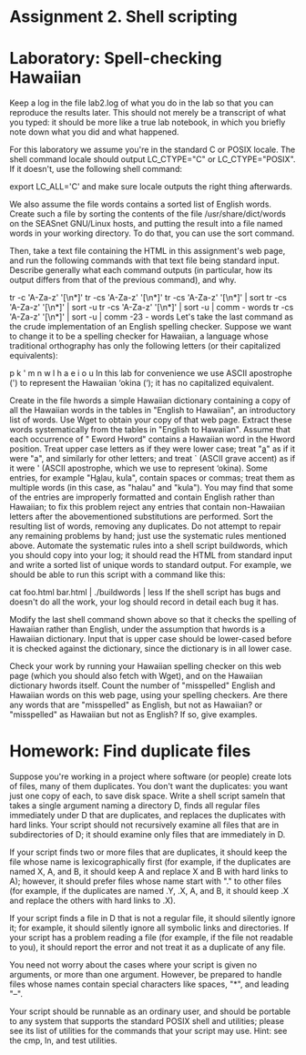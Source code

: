 # Assignment 2. Shell scripting
# Laboratory: Spell-checking Hawaiian
Keep a log in the file lab2.log of what you do in the lab so that you can reproduce the results later. This should not merely be a transcript of what you typed: it should be more like a true lab notebook, in which you briefly note down what you did and what happened.

For this laboratory we assume you're in the standard C or POSIX locale. The shell command locale should output LC_CTYPE="C" or LC_CTYPE="POSIX". If it doesn't, use the following shell command:

export LC_ALL='C'
and make sure locale outputs the right thing afterwards.

We also assume the file words contains a sorted list of English words. Create such a file by sorting the contents of the file /usr/share/dict/words on the SEASnet GNU/Linux hosts, and putting the result into a file named words in your working directory. To do that, you can use the sort command.

Then, take a text file containing the HTML in this assignment's web page, and run the following commands with that text file being standard input. Describe generally what each command outputs (in particular, how its output differs from that of the previous command), and why.

tr -c 'A-Za-z' '[\n*]'
tr -cs 'A-Za-z' '[\n*]'
tr -cs 'A-Za-z' '[\n*]' | sort
tr -cs 'A-Za-z' '[\n*]' | sort -u
tr -cs 'A-Za-z' '[\n*]' | sort -u | comm - words
tr -cs 'A-Za-z' '[\n*]' | sort -u | comm -23 - words
Let's take the last command as the crude implementation of an English spelling checker. Suppose we want to change it to be a spelling checker for Hawaiian, a language whose traditional orthography has only the following letters (or their capitalized equivalents):

p k ' m n w l h a e i o u
In this lab for convenience we use ASCII apostrophe (') to represent the Hawaiian ‘okina (‘); it has no capitalized equivalent.

Create in the file hwords a simple Hawaiian dictionary containing a copy of all the Hawaiian words in the tables in "English to Hawaiian", an introductory list of words. Use Wget to obtain your copy of that web page. Extract these words systematically from the tables in "English to Hawaiian". Assume that each occurrence of "<tr> <td>Eword</td> <td>Hword</td>" contains a Hawaiian word in the Hword position. Treat upper case letters as if they were lower case; treat "<u>a</u>" as if it were "a", and similarly for other letters; and treat ` (ASCII grave accent) as if it were ' (ASCII apostrophe, which we use to represent ‘okina). Some entries, for example "H<u>a</u>lau, kula", contain spaces or commas; treat them as multiple words (in this case, as "halau" and "kula"). You may find that some of the entries are improperly formatted and contain English rather than Hawaiian; to fix this problem reject any entries that contain non-Hawaiian letters after the abovementioned substitutions are performed. Sort the resulting list of words, removing any duplicates. Do not attempt to repair any remaining problems by hand; just use the systematic rules mentioned above. Automate the systematic rules into a shell script buildwords, which you should copy into your log; it should read the HTML from standard input and write a sorted list of unique words to standard output. For example, we should be able to run this script with a command like this:

cat foo.html bar.html | ./buildwords | less
If the shell script has bugs and doesn't do all the work, your log should record in detail each bug it has.

Modify the last shell command shown above so that it checks the spelling of Hawaiian rather than English, under the assumption that hwords is a Hawaiian dictionary. Input that is upper case should be lower-cased before it is checked against the dictionary, since the dictionary is in all lower case.

Check your work by running your Hawaiian spelling checker on this web page (which you should also fetch with Wget), and on the Hawaiian dictionary hwords itself. Count the number of "misspelled" English and Hawaiian words on this web page, using your spelling checkers. Are there any words that are "misspelled" as English, but not as Hawaiian? or "misspelled" as Hawaiian but not as English? If so, give examples.

# Homework: Find duplicate files
Suppose you're working in a project where software (or people) create lots of files, many of them duplicates. You don't want the duplicates: you want just one copy of each, to save disk space. Write a shell script sameln that takes a single argument naming a directory D, finds all regular files immediately under D that are duplicates, and replaces the duplicates with hard links. Your script should not recursively examine all files that are in subdirectories of D; it should examine only files that are immediately in D.

If your script finds two or more files that are duplicates, it should keep the file whose name is lexicographically first (for example, if the duplicates are named X, A, and B, it should keep A and replace X and B with hard links to A); however, it should prefer files whose name start with "." to other files (for example, if the duplicates are named .Y, .X, A, and B, it should keep .X and replace the others with hard links to .X).

If your script finds a file in D that is not a regular file, it should silently ignore it; for example, it should silently ignore all symbolic links and directories. If your script has a problem reading a file (for example, if the file not readable to you), it should report the error and not treat it as a duplicate of any file.

You need not worry about the cases where your script is given no arguments, or more than one argument. However, be prepared to handle files whose names contain special characters like spaces, "*", and leading "–".

Your script should be runnable as an ordinary user, and should be portable to any system that supports the standard POSIX shell and utilities; please see its list of utilities for the commands that your script may use. Hint: see the cmp, ln, and test utilities.
